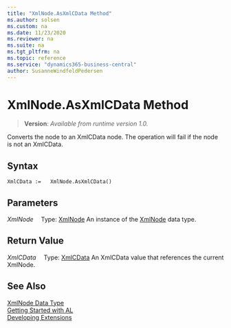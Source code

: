 ```yaml
---
title: "XmlNode.AsXmlCData Method"
ms.author: solsen
ms.custom: na
ms.date: 11/23/2020
ms.reviewer: na
ms.suite: na
ms.tgt_pltfrm: na
ms.topic: reference
ms.service: "dynamics365-business-central"
author: SusanneWindfeldPedersen
---
```

[//]: # (START>DO_NOT_EDIT)
[//]: # (IMPORTANT:Do not edit any of the content between here and the END>DO_NOT_EDIT.)
[//]: # (Any modifications should be made in the .xml files in the ModernDev repo.)
# XmlNode.AsXmlCData Method
> **Version**: _Available from runtime version 1.0._

Converts the node to an XmlCData node. The operation will fail if the node is not an XmlCData.


## Syntax
```
XmlCData :=   XmlNode.AsXmlCData()
```

## Parameters
*XmlNode*
&emsp;Type: [XmlNode](xmlnode-data-type.md)
An instance of the [XmlNode](xmlnode-data-type.md) data type.

## Return Value
*XmlCData*
&emsp;Type: [XmlCData](../xmlcdata/xmlcdata-data-type.md)
An XmlCData value that references the current XmlNode.


[//]: # (IMPORTANT: END>DO_NOT_EDIT)
## See Also
[XmlNode Data Type](xmlnode-data-type.md)  
[Getting Started with AL](../../devenv-get-started.md)  
[Developing Extensions](../../devenv-dev-overview.md)